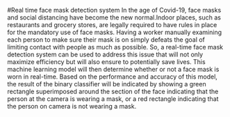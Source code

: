 #Real time face mask detection system
In the age of Covid-19, face masks and social distancing have become the new normal.Indoor places, such as restaurants and grocery stores, are legally required to have rules in place for the mandatory use of face masks. Having a worker manually examining each person to make sure their mask is on simply defeats the goal of limiting contact with people as much as possible. So, a real-time face mask detection system can be used to address this issue that will not only maximize efficiency but will also ensure to potentially save lives.
This machine learning model will then determine whether or not a face mask is worn in real-time. Based on the performance and accuracy of this model, the result of the binary classifier will be indicated by showing a green rectangle superimposed around the section of the face indicating that the person at the camera is wearing a mask, or a red rectangle indicating that the person on camera is not wearing a mask.